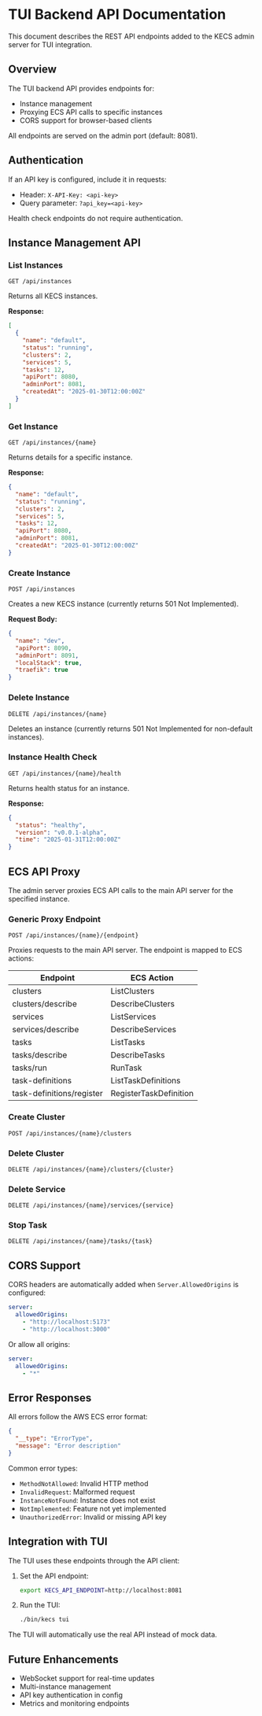 # TUI Backend API Documentation

This document describes the REST API endpoints added to the KECS admin server for TUI integration.

## Overview

The TUI backend API provides endpoints for:
- Instance management
- Proxying ECS API calls to specific instances
- CORS support for browser-based clients

All endpoints are served on the admin port (default: 8081).

## Authentication

If an API key is configured, include it in requests:
- Header: `X-API-Key: <api-key>`
- Query parameter: `?api_key=<api-key>`

Health check endpoints do not require authentication.

## Instance Management API

### List Instances
```
GET /api/instances
```

Returns all KECS instances.

**Response:**
```json
[
  {
    "name": "default",
    "status": "running",
    "clusters": 2,
    "services": 5,
    "tasks": 12,
    "apiPort": 8080,
    "adminPort": 8081,
    "createdAt": "2025-01-30T12:00:00Z"
  }
]
```

### Get Instance
```
GET /api/instances/{name}
```

Returns details for a specific instance.

**Response:**
```json
{
  "name": "default",
  "status": "running",
  "clusters": 2,
  "services": 5,
  "tasks": 12,
  "apiPort": 8080,
  "adminPort": 8081,
  "createdAt": "2025-01-30T12:00:00Z"
}
```

### Create Instance
```
POST /api/instances
```

Creates a new KECS instance (currently returns 501 Not Implemented).

**Request Body:**
```json
{
  "name": "dev",
  "apiPort": 8090,
  "adminPort": 8091,
  "localStack": true,
  "traefik": true
}
```

### Delete Instance
```
DELETE /api/instances/{name}
```

Deletes an instance (currently returns 501 Not Implemented for non-default instances).

### Instance Health Check
```
GET /api/instances/{name}/health
```

Returns health status for an instance.

**Response:**
```json
{
  "status": "healthy",
  "version": "v0.0.1-alpha",
  "time": "2025-01-31T12:00:00Z"
}
```

## ECS API Proxy

The admin server proxies ECS API calls to the main API server for the specified instance.

### Generic Proxy Endpoint
```
POST /api/instances/{name}/{endpoint}
```

Proxies requests to the main API server. The endpoint is mapped to ECS actions:

| Endpoint | ECS Action |
|----------|------------|
| clusters | ListClusters |
| clusters/describe | DescribeClusters |
| services | ListServices |
| services/describe | DescribeServices |
| tasks | ListTasks |
| tasks/describe | DescribeTasks |
| tasks/run | RunTask |
| task-definitions | ListTaskDefinitions |
| task-definitions/register | RegisterTaskDefinition |

### Create Cluster
```
POST /api/instances/{name}/clusters
```

### Delete Cluster
```
DELETE /api/instances/{name}/clusters/{cluster}
```

### Delete Service
```
DELETE /api/instances/{name}/services/{service}
```

### Stop Task
```
DELETE /api/instances/{name}/tasks/{task}
```

## CORS Support

CORS headers are automatically added when `Server.AllowedOrigins` is configured:

```yaml
server:
  allowedOrigins:
    - "http://localhost:5173"
    - "http://localhost:3000"
```

Or allow all origins:
```yaml
server:
  allowedOrigins:
    - "*"
```

## Error Responses

All errors follow the AWS ECS error format:

```json
{
  "__type": "ErrorType",
  "message": "Error description"
}
```

Common error types:
- `MethodNotAllowed`: Invalid HTTP method
- `InvalidRequest`: Malformed request
- `InstanceNotFound`: Instance does not exist
- `NotImplemented`: Feature not yet implemented
- `UnauthorizedError`: Invalid or missing API key

## Integration with TUI

The TUI uses these endpoints through the API client:

1. Set the API endpoint:
   ```bash
   export KECS_API_ENDPOINT=http://localhost:8081
   ```

2. Run the TUI:
   ```bash
   ./bin/kecs tui
   ```

The TUI will automatically use the real API instead of mock data.

## Future Enhancements

- WebSocket support for real-time updates
- Multi-instance management
- API key authentication in config
- Metrics and monitoring endpoints